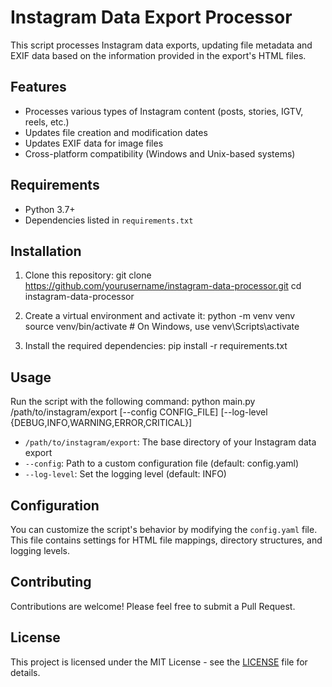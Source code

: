 # Instagram Data Export Processor

This script processes Instagram data exports, updating file metadata and EXIF data based on the information provided in the export's HTML files.

## Features
- Processes various types of Instagram content (posts, stories, IGTV, reels, etc.)
- Updates file creation and modification dates
- Updates EXIF data for image files
- Cross-platform compatibility (Windows and Unix-based systems)

## Requirements
- Python 3.7+
- Dependencies listed in `requirements.txt`

## Installation
1. Clone this repository:
git clone https://github.com/yourusername/instagram-data-processor.git
cd instagram-data-processor

2. Create a virtual environment and activate it:
python -m venv venv
source venv/bin/activate  # On Windows, use venv\Scripts\activate

3. Install the required dependencies:
pip install -r requirements.txt


## Usage
Run the script with the following command:
python main.py /path/to/instagram/export [--config CONFIG_FILE] [--log-level {DEBUG,INFO,WARNING,ERROR,CRITICAL}]

- `/path/to/instagram/export`: The base directory of your Instagram data export
- `--config`: Path to a custom configuration file (default: config.yaml)
- `--log-level`: Set the logging level (default: INFO)

## Configuration

You can customize the script's behavior by modifying the `config.yaml` file. This file contains settings for HTML file mappings, directory structures, and logging levels.

## Contributing

Contributions are welcome! Please feel free to submit a Pull Request.

## License

This project is licensed under the MIT License - see the [LICENSE](LICENSE) file for details.